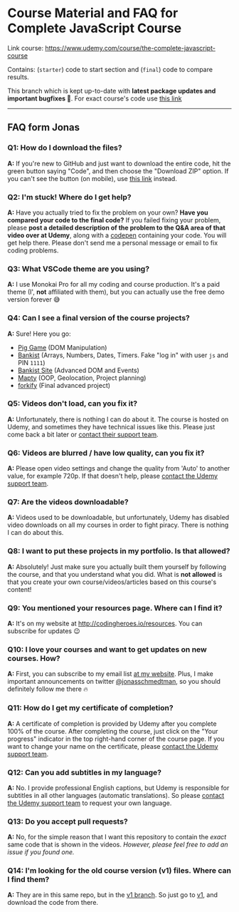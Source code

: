 # Course Material and FAQ for Complete JavaScript Course

Link course: <https://www.udemy.com/course/the-complete-javascript-course>

Contains: (`starter`) code to start section and (`final`) code to compare results.

This branch which is kept up-to-date with **latest package updates and important bugfixes 🐛**. For exact course's code use [this link](https://github.com/Khanaru220/.jonas-complete-javascript-course/tree/old-exact-code)

---

## FAQ form Jonas

### Q1: How do I download the files?

**A:** If you're new to GitHub and just want to download the entire code, hit the green button saying "Code", and then choose the "Download ZIP" option. If you can't see the button (on mobile), use [this link](https://github.com/jonasschmedtmann/complete-javascript-course/archive/master.zip) instead.

### Q2: I'm stuck! Where do I get help?

**A:** Have you actually tried to fix the problem on your own? **Have you compared your code to the final code?** If you failed fixing your problem, please **post a detailed description of the problem to the Q&A area of that video over at Udemy**, along with a [codepen](https://codepen.io/pen/) containing your code. You will get help there. Please don't send me a personal message or email to fix coding problems.

### Q3: What VSCode theme are you using?

**A:** I use Monokai Pro for all my coding and course production. It's a paid theme (I', **not** affiliated with them), but you can actually use the free demo version forever 😅

### Q4: Can I see a final version of the course projects?

**A:** Sure! Here you go:

- [Pig Game](https://pig-game-v2.netlify.app) (DOM Manipulation)
- [Bankist](https://bankist.netlify.app/) (Arrays, Numbers, Dates, Timers. Fake "log in" with user `js` and PIN `1111`)
- [Bankist Site](https://bankist-dom.netlify.app/) (Advanced DOM and Events)
- [Mapty](https://mapty.netlify.app/) (OOP, Geolocation, Project planning)
- [forkify](https://forkify-v2.netlify.app/) (Final advanced project)

### Q5: Videos don't load, can you fix it?

**A:** Unfortunately, there is nothing I can do about it. The course is hosted on Udemy, and sometimes they have technical issues like this. Please just come back a bit later or [contact their support team](https://support.udemy.com/hc/en-us).

### Q6: Videos are blurred / have low quality, can you fix it?

**A:** Please open video settings and change the quality from 'Auto' to another value, for example 720p. If that doesn't help, please [contact the Udemy support team](https://support.udemy.com/hc/en-us).

### Q7: Are the videos downloadable?

**A:** Videos used to be downloadable, but unfortunately, Udemy has disabled video downloads on all my courses in order to fight piracy. There is nothing I can do about this.

### Q8: I want to put these projects in my portfolio. Is that allowed?

**A:** Absolutely! Just make sure you actually built them yourself by following the course, and that you understand what you did. What is **not allowed** is that you create your own course/videos/articles based on this course's content!

### Q9: You mentioned your resources page. Where can I find it?

**A:** It's on my website at <http://codingheroes.io/resources>. You can subscribe for updates 😉

### Q10: I love your courses and want to get updates on new courses. How?

**A:** First, you can subscribe to my email list [at my website](http://codingheroes.io/resources). Plus, I make important announcements on twitter [@jonasschmedtman](https://twitter.com/jonasschmedtman), so you should definitely follow me there 🔥

### Q11: How do I get my certificate of completion?

**A:** A certificate of completion is provided by Udemy after you complete 100% of the course. After completing the course, just click on the "Your progress" indicator in the top right-hand corner of the course page. If you want to change your name on the certificate, please [contact the Udemy support team](https://support.udemy.com/hc/en-us).

### Q12: Can you add subtitles in my language?

**A:** No. I provide professional English captions, but Udemy is responsible for subtitles in all other languages (automatic translations). So please [contact the Udemy support team](https://support.udemy.com/hc/en-us) to request your own language.

### Q13: Do you accept pull requests?

**A:** No, for the simple reason that I want this repository to contain the _exact_ same code that is shown in the videos. _However, please feel free to add an issue if you found one._

### Q14: I'm looking for the old course version (v1) files. Where can I find them?

**A:** They are in this same repo, but in the [v1 branch](https://github.com/jonasschmedtmann/complete-javascript-course/tree/v1). So just go to [v1](https://github.com/jonasschmedtmann/complete-javascript-course/tree/v1), and download the code from there.
